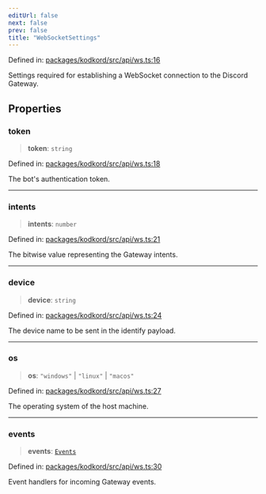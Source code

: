 ```yaml
---
editUrl: false
next: false
prev: false
title: "WebSocketSettings"
---
```


Defined in: [packages/kodkord/src/api/ws.ts:16](https://github.com/KodekoStudios/Kodkord/blob/dc3759533552e18eb6881d3858a982430eda469c/packages/kodkord/src/api/ws.ts#L16)

Settings required for establishing a WebSocket connection to the Discord Gateway.

## Properties

### token

> **token**: `string`

Defined in: [packages/kodkord/src/api/ws.ts:18](https://github.com/KodekoStudios/Kodkord/blob/dc3759533552e18eb6881d3858a982430eda469c/packages/kodkord/src/api/ws.ts#L18)

The bot's authentication token.

***

### intents

> **intents**: `number`

Defined in: [packages/kodkord/src/api/ws.ts:21](https://github.com/KodekoStudios/Kodkord/blob/dc3759533552e18eb6881d3858a982430eda469c/packages/kodkord/src/api/ws.ts#L21)

The bitwise value representing the Gateway intents.

***

### device

> **device**: `string`

Defined in: [packages/kodkord/src/api/ws.ts:24](https://github.com/KodekoStudios/Kodkord/blob/dc3759533552e18eb6881d3858a982430eda469c/packages/kodkord/src/api/ws.ts#L24)

The device name to be sent in the identify payload.

***

### os

> **os**: `"windows"` \| `"linux"` \| `"macos"`

Defined in: [packages/kodkord/src/api/ws.ts:27](https://github.com/KodekoStudios/Kodkord/blob/dc3759533552e18eb6881d3858a982430eda469c/packages/kodkord/src/api/ws.ts#L27)

The operating system of the host machine.

***

### events

> **events**: [`Events`](/api/kodkord/interfaces/events/)

Defined in: [packages/kodkord/src/api/ws.ts:30](https://github.com/KodekoStudios/Kodkord/blob/dc3759533552e18eb6881d3858a982430eda469c/packages/kodkord/src/api/ws.ts#L30)

Event handlers for incoming Gateway events.
